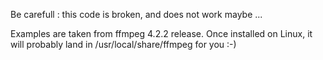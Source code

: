 Be carefull : this code is broken, and does not work maybe ...

Examples are taken from ffmpeg 4.2.2 release. Once installed on Linux, it will probably land in /usr/local/share/ffmpeg for you :-)